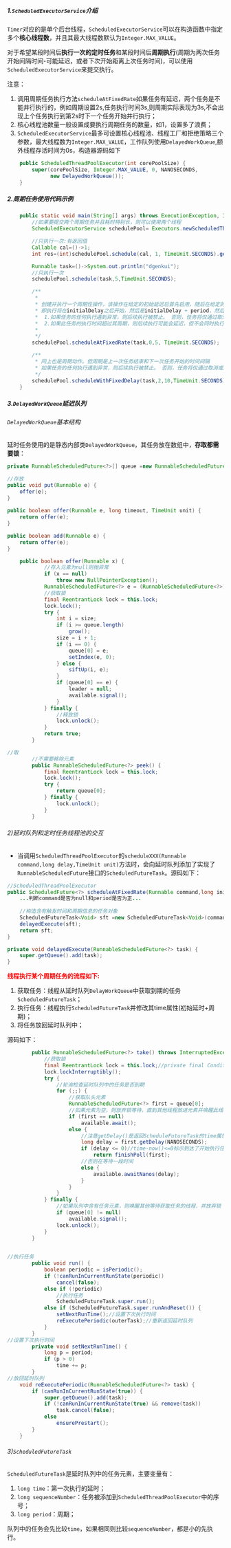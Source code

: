 
##### 1.`ScheduledExecutorService`介绍

`Timer`对应的是单个后台线程，`ScheduledExecutorService`可以在构造函数中指定多个**核心线程数**，并且其最大线程数默认为`Integer.MAX_VALUE`。

对于希望某段时间后**执行一次的定时任务**和某段时间后**周期执行**(周期为两次任务开始间隔时间-可能延迟，或者下次开始距离上次任务时间)，可以使用`ScheduledExecutorService`来提交执行。

注意：

1. 调用周期任务执行方法`scheduleAtFixedRate`如果任务有延迟，两个任务是不能并行执行的，例如周期设置2s,任务执行时间3s,则周期实际表现为3s,不会出现上个任务执行到第2s时下一个任务开始并行执行；
2. 核心线程池数量一般设置成要执行周期任务的数量，如1，设置多了浪费；
3. `ScheduledExecutorService`最多可设置核心线程池、线程工厂和拒绝策略三个参数，最大线程数为`Integer.MAX_VALUE`，工作队列使用`DelayedWorkQueue`,额外线程存活时间为0s，构造器源码如下
```java
    public ScheduledThreadPoolExecutor(int corePoolSize) {
        super(corePoolSize, Integer.MAX_VALUE, 0, NANOSECONDS,
              new DelayedWorkQueue());
    }
```

##### 2.周期任务使用代码示例

```java
    public static void main(String[] args) throws ExecutionException, InterruptedException {
        //如果要提交两个周期任务并且耗时特别长，则可以使用两个线程
        ScheduledExecutorService schedulePool= Executors.newScheduledThreadPool(2);

        //只执行一次:有返回值
        Callable cal=()->1;
        int res=(int)schedulePool.schedule(cal, 1, TimeUnit.SECONDS).get();

        Runnable task=()->System.out.println("dgenkui");
        //只执行一次
        schedulePool.schedule(task,5,TimeUnit.SECONDS);

        /**
         *
         * 创建并执行一个周期性操作，该操作在给定的初始延迟后首先启用，随后在给定的时间段内启用;
         * 即执行将在initialDelay之后开始，然后是initialDelay + period，然后是initialDelay + 2 * period，依此类推。
         *  1.如果任务的任何执行遇到异常，则后续执行被禁止。 否则，任务将仅通过取消或终止执行者来终止。
         *  2.如果此任务的执行时间超过其周期，则后续执行可能会延迟，但不会同时执行。
         *
         */
        schedulePool.scheduleAtFixedRate(task,0,5, TimeUnit.SECONDS);

        /**
         * 同上也是周期动作。但周期是上一次任务结束和下一次任务开始的时间间隔
         * 如果任务的任何执行遇到异常，则后续执行被禁止。 否则，任务将仅通过取消或终止执行者来终止
         */
        schedulePool.scheduleWithFixedDelay(task,2,10,TimeUnit.SECONDS);
    }
```

##### 3.`DelayedWorkQueue`延迟队列


###### `DelayedWorkQueue`基本结构
延时任务使用的是静态内部类`DelayedWorkQueue`，其任务放在数组中，**存取都需要锁**：

```java
private RunnableScheduledFuture<?>[] queue =new RunnableScheduledFuture<?>[INITIAL_CAPACITY];

//存放
public void put(Runnable e) {
    offer(e);
}
        
public boolean offer(Runnable e, long timeout, TimeUnit unit) {
    return offer(e);
}

public boolean add(Runnable e) {
    return offer(e);
}

    public boolean offer(Runnable x) {
            //存入元素为null则抛异常
            if (x == null)
                throw new NullPointerException();
            RunnableScheduledFuture<?> e = (RunnableScheduledFuture<?>)x;
            //获取锁
            final ReentrantLock lock = this.lock;
            lock.lock();
            try {
                int i = size;
                if (i >= queue.length)
                    grow();
                size = i + 1;
                if (i == 0) {
                    queue[0] = e;
                    setIndex(e, 0);
                } else {
                    siftUp(i, e);
                }
                if (queue[0] == e) {
                    leader = null;
                    available.signal();
                }
            } finally {
                //释放锁
                lock.unlock();
            }
            return true;
        }

//取
        //不需要移除元素
        public RunnableScheduledFuture<?> peek() {
            final ReentrantLock lock = this.lock;
            lock.lock();
            try {
                return queue[0];
            } finally {
                lock.unlock();
            }
        }
```

###### 2)延时队列和定时任务线程池的交互

- 当调用`ScheduledThreadPoolExecutor`的`scheduleXXX(Runnable command,long delay,TimeUnit unit)`方法时，会向延时队列添加了实现了`RunnableScheduledFuture`接口的`ScheduledFutureTask`。源码如下：

```java
//ScheduledThreadPoolExecutor
public ScheduledFuture<?> scheduleAtFixedRate(Runnable command,long initialDelay,long period,TimeUnit unit) {
    ...判断command是否为null和period是否为正...
        
    //构造含有触发时间和周期信息的任务对象
    ScheduledFutureTask<Void> sft =new ScheduledFutureTask<Void>(command,null,triggerTime(initialDelay, unit),unit.toNanos(period));
    delayedExecute(sft);
    return sft;
}

private void delayedExecute(RunnableScheduledFuture<?> task) {
    super.getQueue().add(task);
}
```
**<font color=red> 线程执行某个周期任务的流程如下:</font>**
1. 获取任务：线程从延时队列`DelayWorkQueue`中获取到期的任务`ScheduledFutureTask`；
2. 执行任务：线程执行`ScheduledFutureTask`并修改其time属性(初始延时+周期)；
3. 将任务放回延时队列中；

源码如下：
```java
        public RunnableScheduledFuture<?> take() throws InterruptedException{
            //获取锁
            final ReentrantLock lock = this.lock;//private final Condition available = lock.newCondition();
            lock.lockInterruptibly();
            try {
                //轮询检查延时队列中的任务是否到期
                for (;;) {
                    //获取队头元素
                    RunnableScheduledFuture<?> first = queue[0];
                    //如果元素为空，则放弃锁等待，直到其他线程放进元素并唤醒此线程时，开始下一轮检查
                    if (first == null)
                        available.await();
                    else {
                        //注意getDelay()是返回ScheduleFutureTask的time属性和当前时间的纳秒差值
                        long delay = first.getDelay(NANOSECONDS);
                        if (delay <= 0)//time-now()<=0标示到达了开始执行任务的时间，则返回任务
                            return finishPoll(first);
                        //否则在等待一段时间
                        else {
                            available.awaitNanos(delay);
                        }
                    }
                }
            } finally {
                //如果队列中含有任务元素，则唤醒其他等待获取任务的线程，并放弃锁
                if (queue[0] != null)
                    available.signal();
                lock.unlock();
            }
        }
        

//执行任务
        public void run() {
            boolean periodic = isPeriodic();
            if (!canRunInCurrentRunState(periodic))
                cancel(false);
            else if (!periodic)
                //执行任务
                ScheduledFutureTask.super.run();
            else if (ScheduledFutureTask.super.runAndReset()) {
                setNextRunTime();//设置下次执行时间
                reExecutePeriodic(outerTask);//重新返回延时队列
            }
        }
//设置下次执行时间
        private void setNextRunTime() {
            long p = period;
            if (p > 0)
                time += p;
        }
//放回延时队列
    void reExecutePeriodic(RunnableScheduledFuture<?> task) {
        if (canRunInCurrentRunState(true)) {
            super.getQueue().add(task);
            if (!canRunInCurrentRunState(true) && remove(task))
                task.cancel(false);
            else
                ensurePrestart();
        }
    }
```

###### 3)`ScheduledFutureTask`

`ScheduledFutureTask`是延时队列中的任务元素，主要变量有：
1. `long time`：第一次执行的延时；
2. `long sequenceNumber`：任务被添加到`ScheduledThreadPoolExecutor`中的序号；
3. `long period`：周期；

队列中的任务会先比较`time`，如果相同则比较`sequenceNumber`，都是小的先执行。